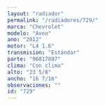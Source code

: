 ```yaml
---
layout: "radiador"
permalink: "/radiadores/729/"
marca: "Chevrolet"
modelo: "Aveo"
ano: "2012"
motor: "L4 1.6"
transmision: "Estándar"
parte: "96817887"
clima: "Con clima"
alto: "23 5/8"
ancho: "16 7/16"
observaciones: ""
id: "729"
---
```


